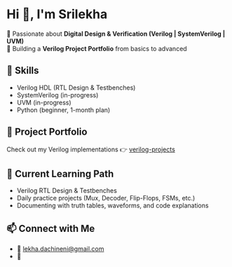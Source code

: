 # Hi 👋, I'm Srilekha  

🔹 Passionate about **Digital Design & Verification (Verilog | SystemVerilog | UVM)**   
🔹 Building a **Verilog Project Portfolio** from basics to advanced  

## 🔧 Skills
- Verilog HDL (RTL Design & Testbenches)  
- SystemVerilog (in-progress)  
- UVM (in-progress)  
- Python (beginner, 1-month plan)  

## 📂 Project Portfolio
Check out my Verilog implementations 👉 [verilog-projects](https://github.com/srilekha-dev/verilog-projects)

## 🌱 Current Learning Path
- Verilog RTL Design & Testbenches  
- Daily practice projects (Mux, Decoder, Flip-Flops, FSMs, etc.)  
- Documenting with truth tables, waveforms, and code explanations  

## 📫 Connect with Me
- 📧 lekha.dachineni@gmail.com  
- 💼 

